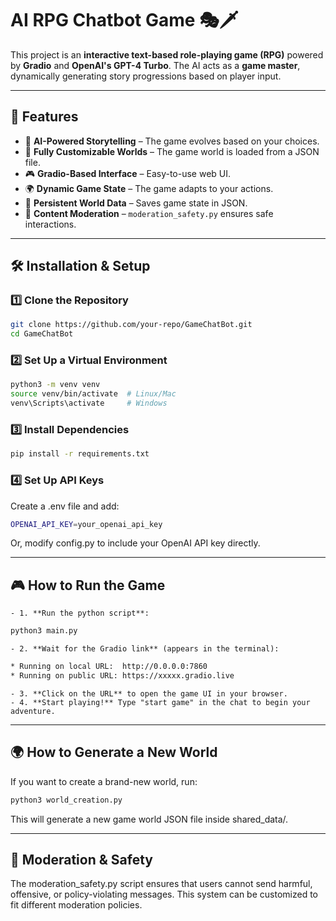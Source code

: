 # **AI RPG Chatbot Game** 🎭🗡️

This project is an **interactive text-based role-playing game (RPG)** powered by **Gradio** and **OpenAI's GPT-4 Turbo**. The AI acts as a **game master**, dynamically generating story progressions based on player input.

---

## **🚀 Features**
- 🧙 **AI-Powered Storytelling** – The game evolves based on your choices.
- 🏰 **Fully Customizable Worlds** – The game world is loaded from a JSON file.
- 🎮 **Gradio-Based Interface** – Easy-to-use web UI.
- 🌍 **Dynamic Game State** – The game adapts to your actions.
- 💾 **Persistent World Data** – Saves game state in JSON.
- 🛑 **Content Moderation** – `moderation_safety.py` ensures safe interactions.

---

## **🛠️ Installation & Setup**

### **1️⃣ Clone the Repository**
```sh
git clone https://github.com/your-repo/GameChatBot.git
cd GameChatBot
```

### 2️⃣ Set Up a Virtual Environment
```sh
python3 -m venv venv
source venv/bin/activate  # Linux/Mac
venv\Scripts\activate     # Windows
```

### 3️⃣ Install Dependencies
```sh
pip install -r requirements.txt
```

### 4️⃣ Set Up API Keys
Create a .env file and add:
```sh
OPENAI_API_KEY=your_openai_api_key
```
Or, modify config.py to include your OpenAI API key directly.

---

## 🎮 How to Run the Game

    - 1. **Run the python script**:

```sh
python3 main.py
```

    - 2. **Wait for the Gradio link** (appears in the terminal):
``` sh
* Running on local URL:  http://0.0.0.0:7860
* Running on public URL: https://xxxxx.gradio.live
```

    - 3. **Click on the URL** to open the game UI in your browser.
    - 4. **Start playing!** Type "start game" in the chat to begin your adventure.

---

## 🌍 How to Generate a New World
If you want to create a brand-new world, run:

```sh
python3 world_creation.py
```

This will generate a new game world JSON file inside shared_data/.

---

## 🛑 Moderation & Safety

The moderation_safety.py script ensures that users cannot send harmful, offensive, or policy-violating messages.
This system can be customized to fit different moderation policies.